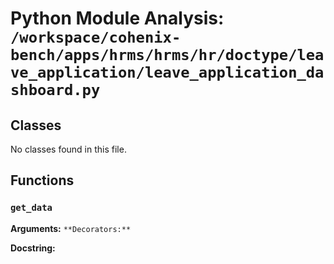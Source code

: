 # Python Module Analysis: `/workspace/cohenix-bench/apps/hrms/hrms/hr/doctype/leave_application/leave_application_dashboard.py`

## Classes

No classes found in this file.


## Functions

### `get_data`
**Arguments:** ``
**Decorators:** ``

**Docstring:**
```

```

